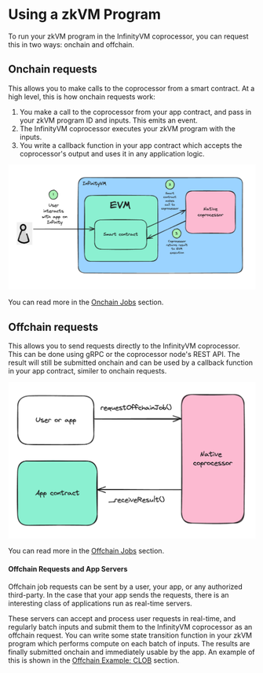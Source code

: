 # Using a zkVM Program

To run your zkVM program in the InfinityVM coprocessor, you can request this in two ways: onchain and offchain.

## Onchain requests

This allows you to make calls to the coprocessor from a smart contract. At a high level, this is how onchain requests work:

1. You make a call to the coprocessor from your app contract, and pass in your zkVM program ID and inputs. This emits an event.
2. The InfinityVM coprocessor executes your zkVM program with the inputs.
3. You write a callback function in your app contract which accepts the coprocessor's output and uses it in any application logic.

![onchain job request](../assets/onchain-job-request.png)

You can read more in the [Onchain Jobs](./onchain.md) section.

## Offchain requests

This allows you to send requests directly to the InfinityVM coprocessor. This can be done using gRPC or the coprocessor node's REST API. The result will still be submitted onchain and can be used by a callback function in your app contract, similer to onchain requests.

![offchain job request](../assets/offchain-job-request.png)

You can read more in the [Offchain Jobs](./offchain.md) section.

#### Offchain Requests and App Servers

Offchain job requests can be sent by a user, your app, or any authorized third-party. In the case that your app sends the requests, there is an interesting class of applications run as real-time servers. 

These servers can accept and process user requests in real-time, and regularly batch inputs and submit them to the InfinityVM coprocessor as an offchain request. You can write some state transition function in your zkVM program which performs compute on each batch of inputs. The results are finally submitted onchain and immediately usable by the app. An example of this is shown in the [Offchain Example: CLOB](./clob.md) section.
